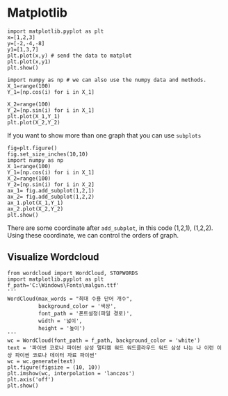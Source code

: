 # Matplotlib
```
import matplotlib.pyplot as plt
x=[1,2,3]
y=[-2,-4,-8]
y1=[1,3,7]
plt.plot(x,y) # send the data to matplot
plt.plot(x,y1)
plt.show()

import numpy as np # we can also use the numpy data and methods.
X_1=range(100)
Y_1=[np.cos(i) for i in X_1]

X_2=range(100)
Y_2=[np.sin(i) for i in X_1]
plt.plot(X_1,Y_1)
plt.plot(X_2,Y_2)
```
If you want to show more than one graph that you can use ```subplots```
```
fig=plt.figure()
fig.set_size_inches(10,10)
import numpy as np
X_1=range(100)
Y_1=[np.cos(i) for i in X_1]
X_2=range(100)
Y_2=[np.sin(i) for i in X_2]
ax_1= fig.add_subplot(1,2,1)
ax_2= fig.add_subplot(1,2,2)
ax_1.plot(X_1,Y_1)
ax_2.plot(X_2,Y_2)
plt.show()
```
There are some coordinate after ```add_subplot```, in this code (1,2,1), (1,2,2).
Using these coordinate, we can control the orders of graph.

## Visualize Wordcloud
```
from wordcloud import WordCloud, STOPWORDS
import matplotlib.pyplot as plt
f_path='C:\Windows\Fonts\malgun.ttf'
'''
WordCloud(max_words = "최대 수용 단어 개수", 
          background_color = '색상',
          font_path = '폰트설정(파일 경로)',
          width = '넓이', 
          height = '높이')
'''
wc = WordCloud(font_path = f_path, background_color = 'white')
text = '파이썬 코로나 파이썬 삼성 멀티캠 워드 워드클라우드 워드 삼성 나는 나 이런 이상 파이썬 코로나 데이터 자료 파이썬'
wc = wc.generate(text)
plt.figure(figsize = (10, 10))
plt.imshow(wc, interpolation = 'lanczos')
plt.axis('off')
plt.show()
```
